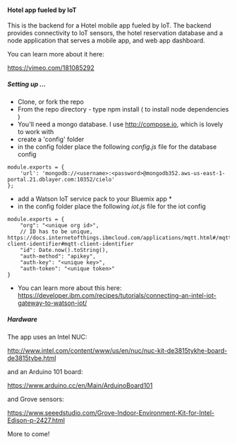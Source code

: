 #### Hotel app fueled by IoT

This is the backend for a Hotel mobile app fueled by IoT. The backend provides connectivity to IoT sensors, the hotel reservation database and a node application that serves a mobile app, and web app dashboard.

You can learn more about it here:

https://vimeo.com/181085292

##### Setting up ...

- Clone, or fork the repo
- From the repo directory - type npm install ( to install node dependencies )
- You'll need a mongo database. I use http://compose.io, which is lovely to work with
- create a 'config' folder
- in the config folder place the following *config.js* file for the database config


```
module.exports = {
    'url': 'mongodb://<username>:<password>@mongodb352.aws-us-east-1-portal.21.dblayer.com:10352/cielo' 
};
```

- add a Watson IoT service pack to your Bluemix app *
- in the config folder place the following *iot.js* file for the iot config

```
module.exports = {
    "org": "<unique org id>",
    // ID has to be unique, https://docs.internetofthings.ibmcloud.com/applications/mqtt.html#/mqtt-client-identifier#mqtt-client-identifier
    "id": Date.now().toString(),
    "auth-method": "apikey",
    "auth-key": "<unique key>",
    "auth-token": "<unique token>"
}
```

* You can learn more about this here: https://developer.ibm.com/recipes/tutorials/connecting-an-intel-iot-gateway-to-watson-iot/

##### Hardware

The app uses an Intel NUC:

http://www.intel.com/content/www/us/en/nuc/nuc-kit-de3815tykhe-board-de3815tybe.html

and an Arduino 101 board:

https://www.arduino.cc/en/Main/ArduinoBoard101

and Grove sensors:

https://www.seeedstudio.com/Grove-Indoor-Environment-Kit-for-Intel-Edison-p-2427.html

More to come!
